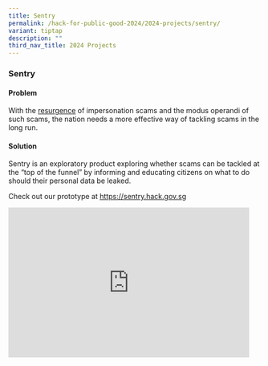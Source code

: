 ```yaml
---
title: Sentry
permalink: /hack-for-public-good-2024/2024-projects/sentry/
variant: tiptap
description: ""
third_nav_title: 2024 Projects
---
```

<h3>Sentry</h3>
<h4>Problem</h4>
<p>With the <a href="https://www.police.gov.sg/media-room/news/20230415_police_advisory_on_resurgence_of_government_official_impersonation_scam" rel="noopener noreferrer nofollow" target="_blank">resurgence</a> of
impersonation scams and the modus operandi of such scams, the nation needs
a more effective way of tackling scams in the long run.</p>
<h4>Solution</h4>
<p>Sentry is an exploratory product exploring whether scams can be tackled
at the “top of the funnel” by informing and educating citizens on what
to do should their personal data be leaked.</p>
<p>Check out our prototype at <a href="https://sentry.hack.gov.sg" rel="noopener noreferrer nofollow" target="_blank">https://sentry.hack.gov.sg</a>
</p>
<div class="iframe-wrapper">
<iframe height="299" width="480" allowfullscreen="true" frameborder="0" src="https://docs.google.com/presentation/d/e/2PACX-1vQFtQeVcB7Fo1AsYkb2zRL8VR3YTJfHKRqLtPYozsoTZ1J3XHIKgHzfRq73bX8IEL0fN5qeSU3RbfGx/embed?start=false&amp;loop=false&amp;delayms=3000"></iframe>
</div>
<p></p>